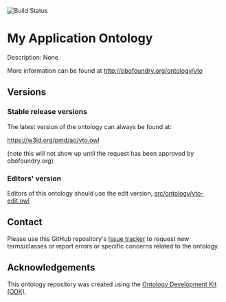 
![Build Status](https://github.com/HosseinBeygiNasrabadi/Vickers-testing-application-ontology/actions/workflows/qc.yml/badge.svg)
# My Application Ontology

Description: None

More information can be found at http://obofoundry.org/ontology/vto

## Versions

### Stable release versions

The latest version of the ontology can always be found at:

https://w3id.org/pmd/ao/vto.owl

(note this will not show up until the request has been approved by obofoundry.org)

### Editors' version

Editors of this ontology should use the edit version, [src/ontology/vto-edit.owl](src/ontology/vto-edit.owl)

## Contact

Please use this GitHub repository's [Issue tracker](https://github.com/HosseinBeygiNasrabadi/Vickers-testing-application-ontology/issues) to request new terms/classes or report errors or specific concerns related to the ontology.

## Acknowledgements

This ontology repository was created using the [Ontology Development Kit (ODK)](https://github.com/INCATools/ontology-development-kit).